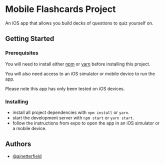 # Mobile Flashcards Project

An iOS app that allows you build decks of questions to quiz yourself on.

## Getting Started

### Prerequisites

You will need to install either [npm](https://github.com/npm/npm) or [yarn](https://github.com/yarnpkg/yarn) before installing this project.

You will also need access to an iOS simulator or mobile device to run the app.

Please note this app has only been tested on iOS devices.

### Installing

* install all project dependencies with `npm install` or `yarn`.
* start the development server with `npm start` or `yarn start`.
* follow the instructions from expo to open the app in an iOS simulator or a mobile device.

## Authors

* [@ajnetterfield](https://github.com/ajnetterfield)
